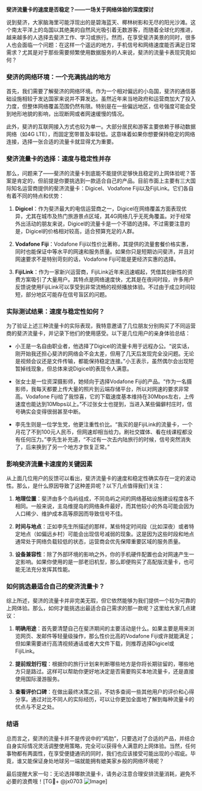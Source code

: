 **斐济流量卡的速度是否稳定？——一场关于网络体验的深度探讨**

说到斐济，大家脑海里可能浮现出的是碧海蓝天、椰林树影和无尽的阳光沙滩。这个南太平洋上的岛国以其绝美的自然风光吸引着无数游客，而随着全球化的推进，越来越多的人选择去斐济工作、学习或旅行。然而，在享受斐济美景的同时，很多人也会面临一个问题：在这样一个遥远的地方，手机信号和网络速度能否满足日常需求？尤其是对于那些需要频繁使用数据服务的人来说，斐济的流量卡表现究竟如何？

### **斐济的网络环境：一个充满挑战的地方**

首先，我们需要了解斐济的网络环境。作为一个相对偏远的小岛国，斐济的通信基础设施相较于发达国家来说并不算发达。虽然近年来当地政府和运营商加大了投入力度，但整体网络覆盖范围仍然有限。特别是在一些偏远地区，信号强度可能会受到地形地貌的影响，出现断网或者网速缓慢的情况。

此外，斐济的互联网接入方式也较为单一。大部分居民和游客主要依赖于移动数据网络（如4G LTE），而固定宽带普及率较低。这意味着如果你想要保持稳定的网络连接，选择一张合适的流量卡就显得尤为重要。

### **斐济流量卡的选择：速度与稳定性并存**

那么，问题来了——斐济的流量卡到底能不能提供足够快且稳定的上网体验呢？答案是肯定的，但前提是你要挑选到一款适合自己的产品。目前市面上主要有三大国际知名运营商提供的斐济流量卡：Digicel、Vodafone Fiji以及FijiLink。它们各自有着不同的特点和优势：

1. **Digicel**：作为斐济最大的电信运营商之一，Digicel在网络覆盖方面表现优异，尤其在城市及热门旅游景点区域，其4G网络几乎无死角覆盖。对于经常外出活动的朋友来说，Digicel的流量卡是一个不错的选择。不过需要注意的是，Digicel的价格相对较高，适合预算充足的人群。
   
2. **Vodafone Fiji**：Vodafone Fiji以性价比著称，其提供的流量套餐价格实惠，同时也能保证中等水平的网速和服务质量。如果你只是短期访问斐济，并且对网速要求不是特别苛刻的话，Vodafone Fiji可能是更经济实惠的选择。

3. **FijiLink**：作为一家新兴运营商，FijiLink近年来迅速崛起，凭借其创新性的资费方案吸引了大量用户。其特点是网络速度快，尤其是在夜间时段，许多用户反馈说使用FijiLink可以享受到非常流畅的视频播放体验。不过由于成立时间较短，部分地区可能存在信号盲区的问题。

### **实际测试结果：速度与稳定性如何？**

为了验证上述三种流量卡的实际表现，我特意邀请了几位朋友分别购买了不同运营商的斐济流量卡，并记录下他们的使用感受。以下是几位用户的亲身体验总结：

- 小王是一名自由职业者，他选择了Digicel的流量卡用于远程办公。“说实话，刚开始我还担心斐济的网络会不会太差，但用了几天后发现完全没问题。无论是视频会议还是文件传输，都能保持稳定连接。”小王表示，虽然偶尔会出现短暂掉线现象，但总体来说Digicel的表现令人满意。

- 张女士是一位资深摄影师，她倾向于选择Vodafone Fiji的产品。“作为一名摄影师，我每天都要上传大量的照片到云端存储平台，所以对网速的要求非常高。Vodafone Fiji给了我惊喜，它的下载速度基本维持在30Mbps左右，上传速度也能达到10Mbps以上。”不过张女士也提到，当进入某些偏僻村庄时，信号确实会变得很弱甚至中断。

- 李先生则是一位学生党，他更注重性价比。“我买的是FijiLink的流量卡，一个月花了不到100元人民币，但网速却相当给力。刷社交媒体、看在线课程都没有任何压力。”李先生补充道，“不过有一次去内陆旅行的时候，信号突然消失了，后来换到了另一个地方才恢复正常。”

### **影响斐济流量卡速度的关键因素**

从上面几位用户的反馈可以看出，斐济流量卡的速度和稳定性确实存在一定的波动性。那么，是什么原因导致了这种差异呢？以下几点值得我们关注：

1. **地理位置**：斐济由多个岛屿组成，不同岛屿之间的网络基础设施建设程度各不相同。一般来说，主岛维提岛的网络条件最好，而其他较小的外岛可能会因为人口稀少、维护成本高等原因而导致信号不佳。

2. **时间与地点**：正如李先生所描述的那样，某些特定时间段（比如深夜）或者特定地点（如偏远乡村）可能会出现信号减弱的现象。这是因为这些时段和地点通常处于网络负载较低的状态，运营商会优先保障重要区域的服务质量。

3. **设备兼容性**：除了外部环境的影响之外，你的手机硬件配置也会对网速产生一定影响。如果你使用的是一部老旧机型，那么即便购买了高配版流量卡，也可能无法充分发挥其性能。

### **如何挑选最适合自己的斐济流量卡？**

综上所述，斐济的流量卡并非完美无瑕，但它依然能够为我们提供一个较为可靠的上网体验。那么，如何才能挑选出最适合自己需求的那一款呢？这里给大家几点建议：

1. **明确用途**：首先要清楚自己在斐济期间的主要活动是什么。如果主要是用来浏览网页、发邮件等轻量级操作，那么性价比高的Vodafone Fiji或许就能满足；但如果需要进行高清视频通话或者大文件下载，则推荐选择Digicel或FijiLink。

2. **提前规划行程**：根据你的旅行计划来判断哪些地方是你将长期驻留的，哪些地方只是路过。这样可以帮助你更好地决定是否需要购买本地流量卡，还是直接使用国际漫游服务。

3. **查看评价口碑**：在做出最终决策之前，不妨多查阅一些其他用户的评价和心得分享。通过对比不同人的实际经历，可以让你更加全面地了解到每种流量卡的优点与不足之处。

### **结语**

总而言之，斐济的流量卡并不是传说中的“鸡肋”，只要选对了合适的产品，并结合自身实际情况灵活调整使用策略，完全可以获得令人满意的上网体验。当然，任何事物都有两面性，在享受便捷通讯的同时，我们也应该接受可能出现的小瑕疵。毕竟，谁又能保证身处地球另一端就能拥有媲美家乡般的网络环境呢？

最后提醒大家一句：无论选择哪款流量卡，请务必注意合理安排流量消耗，避免不必要的浪费哦！[TG💪+ @jx0703 ![Image](https://github.com/user-attachments/assets/dbca1d08-cadb-493c-b0ec-ad6f7a83f270)]